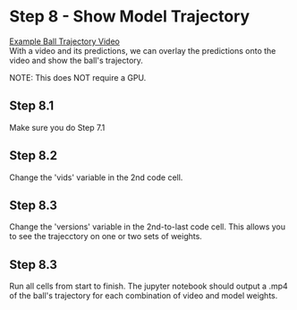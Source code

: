 # Step 8 - Show Model Trajectory
[Example Ball Trajectory Video](https://drive.google.com/file/d/1t3KB5M0vt2GyOXPKkXG0Gr7wnQNK5sFI/view?usp=sharing) \
With a video and its predictions, we can overlay the predictions onto the video and show the ball's trajectory.

NOTE: This does NOT require a GPU.

## Step 8.1
Make sure you do Step 7.1

## Step 8.2
Change the 'vids' variable in the 2nd code cell.

## Step 8.3
Change the 'versions' variable in the 2nd-to-last code cell. This allows you to see the trajecctory on one or two sets of weights.

## Step 8.3
Run all cells from start to finish. The jupyter notebook should output a .mp4 of the ball's trajectory for each combination of video and model weights.
